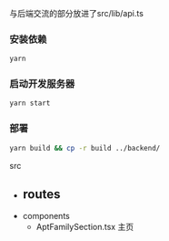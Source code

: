 与后端交流的部分放进了src/lib/api.ts
### 安装依赖
```sh
yarn
```
### 启动开发服务器
```sh
yarn start
```
### 部署
```sh
yarn build && cp -r build ../backend/
```

src
- routes
    - 
- components
    - AptFamilySection.tsx
      主页

